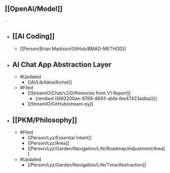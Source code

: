 ## [[OpenAI/Model]]
	-
- ## [[AI Coding]]
	- [[Person/Brian Madison/GitHub/BMAD-METHOD]]
- ## AI Chat App Abstraction Layer
	- #Updated
		- [[AI/Lib/Idea/Aichat]]
	- #Filed
		- [[StreamIO/Chat/v2/Differences from V1 Report]]
			- {{embed ((682200ae-9789-4693-abfa-fee47423adba))}}
		- [[StreamIO/GitHub/stream-py]]
- ## [[PKM/Philosophy]]
	- #Filed
		- [[Person/Lyz/Essential Intent]]
		- [[Person/Lyz/Area]]
		- [[Person/Lyz/Garden/Navigation/Life/Roadmap/Adjustment/Area]]
	- #Updated
		- [[Person/Lyz/Garden/Navigation/Life/Time/Abstraction]]